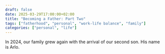 ```yaml
---
draft: false
date: 2025-03-29T17:00:00+02:00
title: "Becoming a Father: Part Two"
tags: ["fatherhood", "personal", "work-life balance", "family"]
categories: ["personal", "life"]
---
```


In 2024, our family grew again with the arrival of our second son. His name is Arlo.

